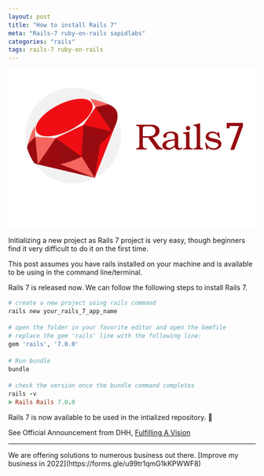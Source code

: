 ```yaml
---
layout: post
title: "How to install Rails 7"
meta: "Rails-7 ruby-on-rails sapidlabs"
categories: "rails"
tags: rails-7 ruby-on-rails
---
```


<img src="/assets/images/shared/rails-7.png" alt="default-enum-in-rails">

Initializing a new project as Rails 7 project is very easy, though beginners find it very difficult to do it on the first time. 

This post assumes you have rails installed on your machine and is available to be using in the command line/terminal.

Rails 7 is released now. We can follow the following steps to install Rails 7.

```ruby
# create a new project using rails command 
rails new your_rails_7_app_name

# open the folder in your favorite editor and open the Gemfile
# replace the gem 'rails' line with the following line:
gem 'rails', '7.0.0'

# Run bundle
bundle

# check the version once the bundle command completes
rails -v
> Rails Rails 7.0.0
```
Rails 7 is now available to be used in the intialized repository. 🥳

See Official Announcement from DHH, [Fulfilling A Vision](https://rubyonrails.org/2021/12/15/Rails-7-fulfilling-a-vision)

<hr />
We are offering solutions to numerous business out there. [Improve my business in 2022](https://forms.gle/u99tr1qmG1kKPWWF8)
